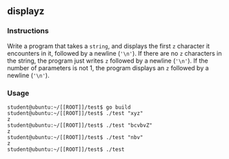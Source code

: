 ## displayz

### Instructions

Write a program that takes a `string`, and displays the first `z` character it encounters in it, followed by a newline (`'\n'`).
If there are no `z` characters in the string, the program just writes `z` followed by a newline (`'\n'`).
If the number of parameters is not 1, the program displays an `z` followed by a newline (`'\n'`).

### Usage

```console
student@ubuntu:~/[[ROOT]]/test$ go build
student@ubuntu:~/[[ROOT]]/test$ ./test "xyz"
z
student@ubuntu:~/[[ROOT]]/test$ ./test "bcvbvZ"
z
student@ubuntu:~/[[ROOT]]/test$ ./test "nbv"
z
student@ubuntu:~/[[ROOT]]/test$ ./test
```
